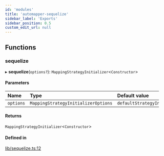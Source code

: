 ```yaml
---
id: 'modules'
title: 'automapper-sequelize'
sidebar_label: 'Exports'
sidebar_position: 0.5
custom_edit_url: null
---
```


## Functions

### sequelize

▸ **sequelize**(`options?`): `MappingStrategyInitializer`<`Constructor`\>

#### Parameters

| Name      | Type                                | Default value                       |
| :-------- | :---------------------------------- | :---------------------------------- |
| `options` | `MappingStrategyInitializerOptions` | `defaultStrategyInitializerOptions` |

#### Returns

`MappingStrategyInitializer`<`Constructor`\>

#### Defined in

[lib/sequelize.ts:12](https://github.com/nartc/mapper/blob/efc4cb9d/packages/sequelize/src/lib/sequelize.ts#L12)
